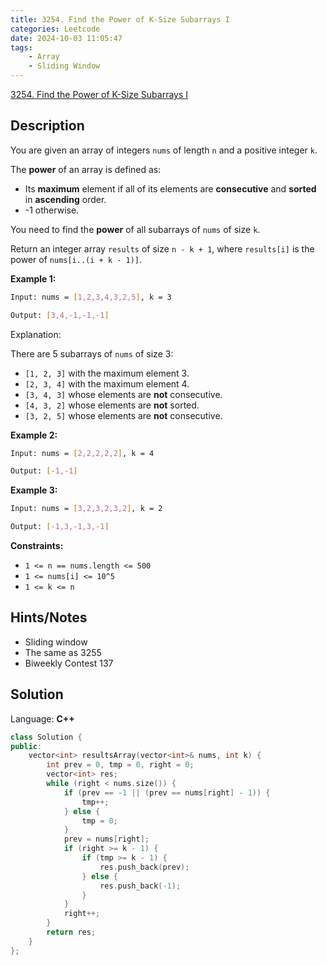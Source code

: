 ```yaml
---
title: 3254. Find the Power of K-Size Subarrays I
categories: Leetcode
date: 2024-10-03 11:05:47
tags:
    - Array
    - Sliding Window
---
```


[3254. Find the Power of K-Size Subarrays I](https://leetcode.com/problems/find-the-power-of-k-size-subarrays-i/description/)

## Description

You are given an array of integers `nums` of length `n` and a positive integer `k`.

The **power**  of an array is defined as:

- Its **maximum**  element if all of its elements are **consecutive**  and **sorted**  in **ascending**  order.
- -1 otherwise.

You need to find the **power**  of all subarrays of `nums` of size `k`.

Return an integer array `results` of size `n - k + 1`, where `results[i]` is the power of `nums[i..(i + k - 1)]`.

**Example 1:**

```bash
Input: nums = [1,2,3,4,3,2,5], k = 3

Output: [3,4,-1,-1,-1]
```

Explanation:

There are 5 subarrays of `nums` of size 3:

- `[1, 2, 3]` with the maximum element 3.
- `[2, 3, 4]` with the maximum element 4.
- `[3, 4, 3]` whose elements are **not**  consecutive.
- `[4, 3, 2]` whose elements are **not**  sorted.
- `[3, 2, 5]` whose elements are **not**  consecutive.

**Example 2:**

```bash
Input: nums = [2,2,2,2,2], k = 4

Output: [-1,-1]
```

**Example 3:**

```bash
Input: nums = [3,2,3,2,3,2], k = 2

Output: [-1,3,-1,3,-1]
```

**Constraints:**

- `1 <= n == nums.length <= 500`
- `1 <= nums[i] <= 10^5`
- `1 <= k <= n`

## Hints/Notes

- Sliding window
- The same as 3255
- Biweekly Contest 137

## Solution

Language: **C++**

```C++
class Solution {
public:
    vector<int> resultsArray(vector<int>& nums, int k) {
        int prev = 0, tmp = 0, right = 0;
        vector<int> res;
        while (right < nums.size()) {
            if (prev == -1 || (prev == nums[right] - 1)) {
                tmp++;
            } else {
                tmp = 0;
            }
            prev = nums[right];
            if (right >= k - 1) {
                if (tmp >= k - 1) {
                    res.push_back(prev);
                } else {
                    res.push_back(-1);
                }
            }
            right++;
        }
        return res;
    }
};
```
